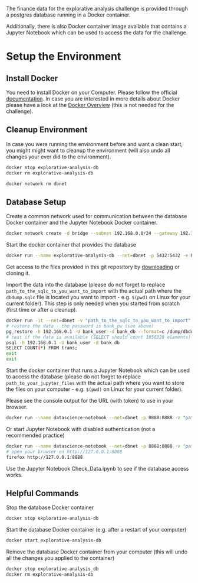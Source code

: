 The finance data for the explorative analysis challenge is provided through a postgres database running in a Docker container.

Additionally, there is also Docker container image available that contains a Jupyter Notebook which can be used to access the data for the challenge.

# Setup the Environment

## Install Docker 

You need to install Docker on your Computer. Please follow the official [documentation](https://docs.docker.com/install). In case you are interested in more details about Docker please have a look at the [Docker Overview](https://docs.docker.com/engine/docker-overview) (this is not needed for the challenge). 

## Cleanup Environment
In case you were running the environment before and want a clean start, you might might want to cleanup the environment (will also undo all changes your ever did to the environment).

```bash
docker stop explorative-analysis-db
docker rm explorative-analysis-db 

docker network rm dbnet
```

## Database Setup

Create a common network used for communication between the database Docker container and the Jupyter Notebook Docker container. 

```bash
docker network create -d bridge --subnet 192.168.0.0/24 --gateway 192.168.0.1 dbnet
```

Start the docker container that provides the database

```bash
docker run --name explorative-analysis-db --net=dbnet -p 5432:5432 -e POSTGRES_DB=bank_db -e POSTGRES_USER=bank_user -e POSTGRES_PASSWORD=bank_pw -d postgres
```
Get access to the files provided in this git repository by [downloading](https://github.com/markif/ExplorativeAnalysisChallenge_HS2019/archive/master.zip) or cloning it.

Import the data into the database (please do not forget to replace `path_to_the_sqlc_to_you_want_to_import` with the actual path where the `dbdump.sqlc` file is located you want to import - e.g. `$(pwd)` on Linux for your current folder). This step is only needed when you started from scratch (first time or after a cleanup). 

```bash
docker run -it --net=dbnet -v "path_to_the_sqlc_to_you_want_to_import":/dump --rm postgres /bin/bash
# restore the data - the password is bank_pw (see above)
pg_restore -h 192.168.0.1 -U bank_user -d bank_db --format=c /dump/dbdump.sqlc
# test if the data is available (SELECT should count 1056320 elements)
psql -h 192.168.0.1 -U bank_user -d bank_db
SELECT COUNT(*) FROM trans;
exit
exit
```

Start the docker container that runs a Jupyter Notebook which can be used to access the database (please do not forget to replace `path_to_your_jupyter_files` with the actual path where you want to store the files on your computer - e.g. `$(pwd)` on Linux for your current folder).

Please see the console output for the URL (with token) to use in your browser.
```bash
docker run --name datascience-notebook --net=dbnet -p 8888:8888 -v "path_to_your_jupyter_files":/home/jovyan/work -it --rm i4ds/datascience-notebook
```

Or start Jupyter Notebook with disabled authentication (not a recommended practice)
```bash
docker run --name datascience-notebook --net=dbnet -p 8888:8888 -v "path_to_your_jupyter_files":/home/jovyan/work -it --rm i4ds/datascience-notebook start-notebook.sh --NotebookApp.token=''
# open your browser on http://127.0.0.1:8888
firefox http://127.0.0.1:8888
```

Use the Jupyter Notebook Check_Data.ipynb to see if the database access works.


## Helpful Commands

Stop the database Docker container

```bash
docker stop explorative-analysis-db
```

Start the database Docker container (e.g. after a restart of your computer)

```bash
docker start explorative-analysis-db
```

Remove the database Docker container from your computer (this will undo all the changes you applied to the container)

```bash
docker stop explorative-analysis_db
docker rm explorative-analysis-db
```
